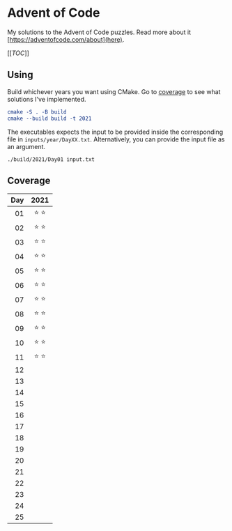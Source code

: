 <!-- SPDX-FileCopyrightText: 2021 metaquarx <metaquarx@protonmail.com>
SPDX-License-Identifier: Apache-2.0 -->

# Advent of Code

My solutions to the Advent of Code puzzles. Read more about it [https://adventofcode.com/about](here).

[[_TOC_]]

## Using

Build whichever years you want using CMake. Go to [coverage](#coverage) to see what solutions I've implemented.

```cmake
cmake -S . -B build
cmake --build build -t 2021
```

The executables expects the input to be provided inside the corresponding file in `inputs/year/DayXX.txt`. Alternatively, you can provide the input file as an argument.

```
./build/2021/Day01 input.txt
```

## Coverage

| Day |     2021    |
|----:|:-----------:|
|  01 |:star: :star:|
|  02 |:star: :star:|
|  03 |:star: :star:|
|  04 |:star: :star:|
|  05 |:star: :star:|
|  06 |:star: :star:|
|  07 |:star: :star:|
|  08 |:star: :star:|
|  09 |:star: :star:|
|  10 |:star: :star:|
|  11 |:star: :star:|
|  12 |             |
|  13 |             |
|  14 |             |
|  15 |             |
|  16 |             |
|  17 |             |
|  18 |             |
|  19 |             |
|  20 |             |
|  21 |             |
|  22 |             |
|  23 |             |
|  24 |             |
|  25 |             |
